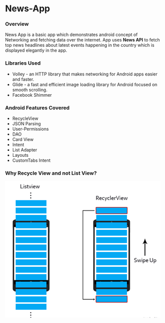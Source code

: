 # News-App

### Overview
News App is a basic app which demonstrates android concept of Networking and fetching data over the internet. App uses **News API** to fetch top news headlines about latest events happening in the country which is displayed elegantly in the app.

### Libraries Used
  * Volley - an HTTP library that makes networking for Android apps easier and faster.
  * Glide - a fast and efficient image loading library for Android focused on smooth scrolling.
  * Facebook Shimmer 
  
### Android Features Covered
  * RecycleView
  * JSON Parsing
  * User-Permissions
  * DAO
  * Card View
  * Intent
  * List Adapter
  * Layouts
  * CustomTabs Intent


### Why Recycle View and not List View?

![](images/rvsl.png)

